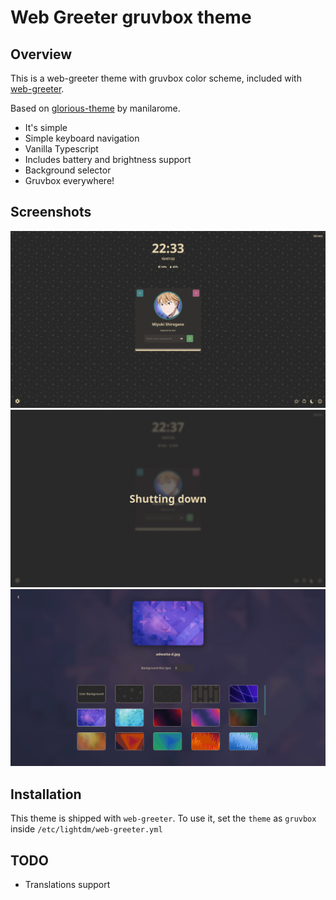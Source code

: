 # Web Greeter gruvbox theme

## Overview

This is a web-greeter theme with gruvbox color scheme, included with [web-greeter][web-greeter].

Based on [glorious-theme][glorious] by manilarome.

- It's simple
- Simple keyboard navigation
- Vanilla Typescript
- Includes battery and brightness support
- Background selector
- Gruvbox everywhere!

## Screenshots

<center>
<img src="assets/screenshots/theme-show-1.png" alt="Gruvbox theme"/>

<img src="assets/screenshots/theme-show-2.png" alt="Shutting down"/>

<img src="assets/screenshots/theme-show-3.png" alt="Background selector with GNOME wallpapers"/>
</center>

## Installation

This theme is shipped with `web-greeter`. To use it, set the `theme` as `gruvbox` inside `/etc/lightdm/web-greeter.yml`

## TODO

- Translations support

[web-greeter]: https://github.com/JezerM/web-greeter "Web Greeter"
[glorious]: https://github.com/manilarome/lightdm-webkit2-theme-glorious "Glorious"
